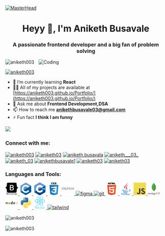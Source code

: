 [![MasterHead](https://raw.githubusercontent.com/sagar-viradiya/sagar-viradiya/master/resources/banner.png)](https://aniketh003.github.io/Portfolio/)
<h1 align="center">Heyy 👋, I'm Aniketh Busavale</h1>
<h3 align="center">
  A passionate frontend developer and a big fan of problem solving
</h3>
<img
  align="right"
  alt="Coding"
  width="400"
  src="https://cdn.dribbble.com/users/1162077/screenshots/4649464/skatter-programmer.gif"
/>
<p align="left">
  <img
    src="https://komarev.com/ghpvc/?username=aniketh003&label=Profile%20views&color=0e75b6&style=flat"
    alt="aniketh003"
  />
</p>

<p align="left">
  <a href="https://twitter.com/aniketh003" target="blank"
    ><img
      src="https://img.shields.io/twitter/follow/aniketh003?logo=twitter&style=for-the-badge"
      alt="aniketh003"
  /></a>
</p>

- 🌱 I’m currently learning **React** 
- 👨‍💻 All of my projects are available at [https://aniketh003.github.io/Portfolio/](https://aniketh003.github.io/Portfolio/)
- 💬 Ask me about **Frontend Development,DSA**
- 📫 How to reach me **anikethbusavale03@gmail.com**
- ⚡ Fun fact **I think I am funny**

![](https://quotes-github-readme.vercel.app/api?type=horizontal&theme=dark)
<h3 align="left">Connect with me:</h3>
<p align="left">
  <a href="https://twitter.com/aniketh003" target="blank"
    ><img
      align="center"
      src="https://raw.githubusercontent.com/rahuldkjain/github-profile-readme-generator/master/src/images/icons/Social/twitter.svg"
      alt="aniketh003"
      height="30"
      width="40"
  /></a>
  <a href="https://linkedin.com/in/aniketh03" target="blank"
    ><img
      align="center"
      src="https://raw.githubusercontent.com/rahuldkjain/github-profile-readme-generator/master/src/images/icons/Social/linked-in-alt.svg"
      alt="aniketh03"
      height="30"
      width="40"
  /></a>
  <a href="https://fb.com/aniketh.busavala" target="blank"
    ><img
      align="center"
      src="https://raw.githubusercontent.com/rahuldkjain/github-profile-readme-generator/master/src/images/icons/Social/facebook.svg"
      alt="aniketh.busavala"
      height="30"
      width="40"
  /></a>
  <a href="https://instagram.com/aniketh___03_" target="blank"
    ><img
      align="center"
      src="https://raw.githubusercontent.com/rahuldkjain/github-profile-readme-generator/master/src/images/icons/Social/instagram.svg"
      alt="aniketh___03_"
      height="30"
      width="40"
  /></a>
  <a href="https://www.codechef.com/users/aniketh_03" target="blank"
    ><img
      align="center"
      src="https://cdn.jsdelivr.net/npm/simple-icons@3.1.0/icons/codechef.svg"
      alt="aniketh_03"
      height="30"
      width="40"
  /></a>
  <a href="https://www.hackerrank.com/anikethbusavale1" target="blank"
    ><img
      align="center"
      src="https://raw.githubusercontent.com/rahuldkjain/github-profile-readme-generator/master/src/images/icons/Social/hackerrank.svg"
      alt="anikethbusavale1"
      height="30"
      width="40"
  /></a>
  <a href="https://www.leetcode.com/aniketh03" target="blank"
    ><img
      align="center"
      src="https://raw.githubusercontent.com/rahuldkjain/github-profile-readme-generator/master/src/images/icons/Social/leet-code.svg"
      alt="aniketh03"
      height="30"
      width="40"
  /></a>
  <a href="https://auth.geeksforgeeks.org/user/aniketh03" target="blank"
    ><img
      align="center"
      src="https://raw.githubusercontent.com/rahuldkjain/github-profile-readme-generator/master/src/images/icons/Social/geeks-for-geeks.svg"
      alt="aniketh03"
      height="30"
      width="40"
  /></a>
</p>

<h3 align="left">Languages and Tools:</h3>
<p align="left">
  <a href="https://getbootstrap.com" target="_blank" rel="noreferrer">
    <img
      src="https://raw.githubusercontent.com/devicons/devicon/master/icons/bootstrap/bootstrap-plain-wordmark.svg"
      alt="bootstrap"
      width="40"
      height="40"
    />
  </a>
  <a href="https://www.cprogramming.com/" target="_blank" rel="noreferrer">
    <img
      src="https://raw.githubusercontent.com/devicons/devicon/master/icons/c/c-original.svg"
      alt="c"
      width="40"
      height="40"
    />
  </a>
  <a href="https://www.w3schools.com/cpp/" target="_blank" rel="noreferrer">
    <img
      src="https://raw.githubusercontent.com/devicons/devicon/master/icons/cplusplus/cplusplus-original.svg"
      alt="cplusplus"
      width="40"
      height="40"
    />
  </a>
  <a href="https://www.w3schools.com/css/" target="_blank" rel="noreferrer">
    <img
      src="https://raw.githubusercontent.com/devicons/devicon/master/icons/css3/css3-original-wordmark.svg"
      alt="css3"
      width="40"
      height="40"
    />
  </a>
  <a href="https://expressjs.com" target="_blank" rel="noreferrer">
    <img
      src="https://raw.githubusercontent.com/devicons/devicon/master/icons/express/express-original-wordmark.svg"
      alt="express"
      width="40"
      height="40"
    />
  </a>
  <a href="https://www.figma.com/" target="_blank" rel="noreferrer">
    <img
      src="https://www.vectorlogo.zone/logos/figma/figma-icon.svg"
      alt="figma"
      width="40"
      height="40"
    />
  </a>
  <a href="https://git-scm.com/" target="_blank" rel="noreferrer">
    <img
      src="https://www.vectorlogo.zone/logos/git-scm/git-scm-icon.svg"
      alt="git"
      width="40"
      height="40"
    />
  </a>
  <a href="https://www.w3.org/html/" target="_blank" rel="noreferrer">
    <img
      src="https://raw.githubusercontent.com/devicons/devicon/master/icons/html5/html5-original-wordmark.svg"
      alt="html5"
      width="40"
      height="40"
    />
  </a>
  <a href="https://www.java.com" target="_blank" rel="noreferrer">
    <img
      src="https://raw.githubusercontent.com/devicons/devicon/master/icons/java/java-original.svg"
      alt="java"
      width="40"
      height="40"
    />
  </a>
  <a
    href="https://developer.mozilla.org/en-US/docs/Web/JavaScript"
    target="_blank"
    rel="noreferrer"
  >
    <img
      src="https://raw.githubusercontent.com/devicons/devicon/master/icons/javascript/javascript-original.svg"
      alt="javascript"
      width="40"
      height="40"
    />
  </a>
  <a href="https://www.mongodb.com/" target="_blank" rel="noreferrer">
    <img
      src="https://raw.githubusercontent.com/devicons/devicon/master/icons/mongodb/mongodb-original-wordmark.svg"
      alt="mongodb"
      width="40"
      height="40"
    />
  </a>
  <a href="https://nodejs.org" target="_blank" rel="noreferrer">
    <img
      src="https://raw.githubusercontent.com/devicons/devicon/master/icons/nodejs/nodejs-original-wordmark.svg"
      alt="nodejs"
      width="40"
      height="40"
    />
  </a>
  <a href="https://www.python.org" target="_blank" rel="noreferrer">
    <img
      src="https://raw.githubusercontent.com/devicons/devicon/master/icons/python/python-original.svg"
      alt="python"
      width="40"
      height="40"
    />
  </a>
  <a href="https://reactjs.org/" target="_blank" rel="noreferrer">
    <img
      src="https://raw.githubusercontent.com/devicons/devicon/master/icons/react/react-original-wordmark.svg"
      alt="react"
      width="40"
      height="40"
    />
  </a>
  <a href="https://tailwindcss.com/" target="_blank" rel="noreferrer">
    <img
      src="https://www.vectorlogo.zone/logos/tailwindcss/tailwindcss-icon.svg"
      alt="tailwind"
      width="40"
      height="40"
    />
  </a>
</p>

<p>
  <img
    align="center"
    src="https://github-readme-stats.vercel.app/api/top-langs/?username=Aniketh003&theme=dark&hide_border=false&include_all_commits=false&count_private=false&layout=compact"
    alt="aniketh003"
  />
</p>

<p>
  <img
    align="center"
    src="https://github-readme-streak-stats.herokuapp.com/?user=Aniketh003&theme=dark&hide_border=false"
    alt="aniketh003"
  />
</p>

